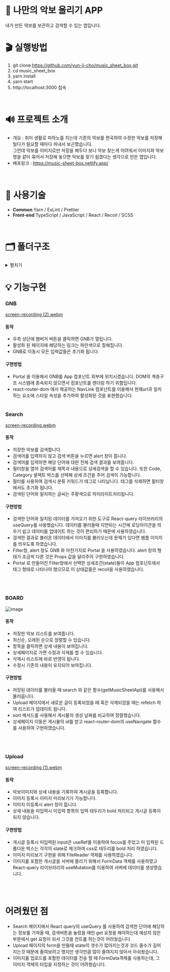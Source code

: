 # 🎼 나만의 악보 올리기 APP
내가 만든 악보를 보관하고 검색할 수 있는 앱입니다.
<br/>

# 🎬 실행방법 
1. git clone https://github.com/yun-ji-cho/music_sheet_box.git
2. cd music_sheet_box
3. yarn install
4. yarn start
5. http://localhost:3000 접속
<br/>

# 🔊 프로젝트 소개
- 개요 : 취미 생활로 피아노를 치는데 기존의 악보를 편곡하여 수정한 악보를 저장해 뒀다가 필요할 때마다 꺼내서 보곤했습니다.<br/>
그런데 악보를 이미지로만 저장을 해두다 보니 악보 찾는게 어려워서 이미지와 악보명을 같이 묶어서 저장해 놓으면 악보를 찾기 쉽겠다는 생각으로 만든 앱입니다.  
- 배포링크 : https://music-sheet-box.netlify.app/

<br/>

# 🔧 사용기술
* <b>Common</b> Yarn / EsLint / Prettier
* <b>Front-end</b> TypeScript / JavaScript / React / Recoil / SCSS 
<br/>

# 🗂️ 폴더구조
<details markdown="1">
<summary>펼치기</summary>

```
📦src
 ┣ 📂assets
 ┃ ┣ 📂images
 ┃ ┃ ┣ 📜bouncing_box.gif
 ┃ ┃ ┣ 📜default_img.png
 ┃ ┃ ┗ 📜loading.gif
 ┃ ┗ 📂svg
 ┃ ┃ ┣ 📜alert_check.svg
 ┃ ┃ ┣ 📜alert_warning.svg
 ┃ ┃ ┣ 📜arrow_down.svg
 ┃ ┃ ┣ 📜arrow_next.svg
 ┃ ┃ ┣ 📜arrow_prev.svg
 ┃ ┃ ┣ 📜chevron_left.svg
 ┃ ┃ ┣ 📜clock.svg
 ┃ ┃ ┣ 📜close.svg
 ┃ ┃ ┣ 📜download.svg
 ┃ ┃ ┣ 📜file_image.svg
 ┃ ┃ ┣ 📜filter.svg
 ┃ ┃ ┣ 📜gnb_list.svg
 ┃ ┃ ┣ 📜gnb_search.svg
 ┃ ┃ ┣ 📜gnb_upload.svg
 ┃ ┃ ┣ 📜header_envelope.svg
 ┃ ┃ ┣ 📜header_save-box.svg
 ┃ ┃ ┣ 📜header_share.svg
 ┃ ┃ ┣ 📜heart.svg
 ┃ ┃ ┣ 📜index.js
 ┃ ┃ ┣ 📜like.svg
 ┃ ┃ ┣ 📜logo.svg
 ┃ ┃ ┣ 📜plus.svg
 ┃ ┃ ┣ 📜round_close.svg
 ┃ ┃ ┗ 📜star.svg
 ┣ 📂components
 ┃ ┣ 📂Button
 ┃ ┃ ┣ 📜button.module.scss
 ┃ ┃ ┗ 📜Button.tsx
 ┃ ┣ 📂DropDown
 ┃ ┃ ┣ 📜dropDown.module.scss
 ┃ ┃ ┗ 📜DropDown.tsx
 ┃ ┣ 📂Header
 ┃ ┃ ┣ 📜header.module.scss
 ┃ ┃ ┗ 📜Header.tsx
 ┃ ┣ 📂Item
 ┃ ┃ ┣ 📜item.module.scss
 ┃ ┃ ┗ 📜Item.tsx
 ┃ ┣ 📂Loading
 ┃ ┃ ┣ 📜loading.module.scss
 ┃ ┃ ┗ 📜Loading.tsx
 ┃ ┣ 📂Modal
 ┃ ┃ ┣ 📂ConfirmModal
 ┃ ┃ ┃ ┣ 📜confirmModal.module.scss
 ┃ ┃ ┃ ┗ 📜ConfirmModal.tsx
 ┃ ┃ ┣ 📂GNB
 ┃ ┃ ┃ ┣ 📜gnb.module.scss
 ┃ ┃ ┃ ┗ 📜GNB.tsx
 ┃ ┃ ┗ 📜Portal.tsx
 ┃ ┣ 📂PageLayout
 ┃ ┃ ┣ 📜pageLayout.module.scss
 ┃ ┃ ┗ 📜PageLayout.tsx
 ┃ ┣ 📂Pagination
 ┃ ┃ ┣ 📜pagination.module.scss
 ┃ ┃ ┗ 📜Pagination.tsx
 ┃ ┗ 📂PostEditor
 ┃ ┃ ┣ 📂UploadImage
 ┃ ┃ ┃ ┣ 📜uploadImage.module.scss
 ┃ ┃ ┃ ┗ 📜UploadImage.tsx
 ┃ ┃ ┣ 📜postEditor.module.scss
 ┃ ┃ ┗ 📜PostEditor.tsx
 ┣ 📂hooks
 ┃ ┣ 📂state
 ┃ ┃ ┗ 📜index.ts
 ┃ ┣ 📂worker
 ┃ ┃ ┣ 📜index.tsx
 ┃ ┃ ┣ 📜useAxios.tsx
 ┃ ┃ ┗ 📜useAxiosCore.tsx
 ┃ ┗ 📜index.tsx
 ┣ 📂pages
 ┃ ┣ 📂Board
 ┃ ┃ ┣ 📂SortDropDown
 ┃ ┃ ┃ ┣ 📜sortDropDown.module.scss
 ┃ ┃ ┃ ┗ 📜SortDropDown.tsx
 ┃ ┃ ┣ 📜board.module.scss
 ┃ ┃ ┗ 📜Board.tsx
 ┃ ┣ 📂Detail
 ┃ ┃ ┣ 📜detail.module.scss
 ┃ ┃ ┗ 📜Detail.tsx
 ┃ ┣ 📂Edit
 ┃ ┃ ┣ 📜edit.module.scss
 ┃ ┃ ┗ 📜Edit.tsx
 ┃ ┣ 📂Search
 ┃ ┃ ┣ 📂FilterModal
 ┃ ┃ ┃ ┣ 📜filterModal.module.scss
 ┃ ┃ ┃ ┗ 📜FilterModal.tsx
 ┃ ┃ ┣ 📂ResultItem
 ┃ ┃ ┃ ┣ 📜resultItem.module.scss
 ┃ ┃ ┃ ┗ 📜ResultItem.tsx
 ┃ ┃ ┣ 📂SearchBox
 ┃ ┃ ┃ ┣ 📜searchBox.module.scss
 ┃ ┃ ┃ ┗ 📜SearchBox.tsx
 ┃ ┃ ┣ 📂SearchForm
 ┃ ┃ ┃ ┣ 📜searchForm.module.scss
 ┃ ┃ ┃ ┗ 📜SearchForm.tsx
 ┃ ┃ ┣ 📂SearchResult
 ┃ ┃ ┃ ┣ 📜searchResult.module.scss
 ┃ ┃ ┃ ┗ 📜SearchResult.tsx
 ┃ ┃ ┣ 📂Tag
 ┃ ┃ ┃ ┣ 📜tag.module.scss
 ┃ ┃ ┃ ┗ 📜Tag.tsx
 ┃ ┃ ┣ 📂TextFilter
 ┃ ┃ ┃ ┣ 📜textFilter.module.scss
 ┃ ┃ ┃ ┗ 📜TextFilter.tsx
 ┃ ┃ ┣ 📜BoldText.tsx
 ┃ ┃ ┣ 📜search.module.scss
 ┃ ┃ ┗ 📜Search.tsx
 ┃ ┗ 📂Upload
 ┃ ┃ ┣ 📜upload.module.scss
 ┃ ┃ ┗ 📜Upload.tsx
 ┣ 📂routes
 ┃ ┣ 📜index.jsx
 ┃ ┗ 📜Routes.module.scss
 ┣ 📂service
 ┃ ┗ 📜getMusicSheetApi.ts
 ┣ 📂states
 ┃ ┗ 📜music.atom.ts
 ┣ 📂styles
 ┃ ┣ 📂base
 ┃ ┃ ┣ 📜_fonts.scss
 ┃ ┃ ┣ 📜_more.scss
 ┃ ┃ ┗ 📜_reset.scss
 ┃ ┣ 📂constants
 ┃ ┃ ┣ 📜_colors.scss
 ┃ ┃ ┣ 📜_levels.scss
 ┃ ┃ ┗ 📜_sizes.scss
 ┃ ┣ 📂mixins
 ┃ ┃ ┣ 📜_animation.scss
 ┃ ┃ ┣ 📜_flexbox.scss
 ┃ ┃ ┣ 📜_position.scss
 ┃ ┃ ┣ 📜_responsive.scss
 ┃ ┃ ┣ 📜_typography.scss
 ┃ ┃ ┗ 📜_visual.scss
 ┃ ┣ 📜index.js
 ┃ ┗ 📜index.scss
 ┣ 📂types
 ┃ ┗ 📜index.ts
 ┣ 📂utils
 ┃ ┗ 📜axios.ts
 ┣ 📜index.tsx
 ┣ 📜logo.svg
 ┣ 📜react-app-env.d.ts
 ┣ 📜reportWebVitals.ts
 ┗ 📜setupTests.ts
```
<br/>
</details>

# 💡 기능구현

### GNB

[screen-recording (2).webm](https://user-images.githubusercontent.com/73115315/192100202-29bda4ff-8c52-477a-b7a9-a6a13f060158.webm)

#### 동작
- 우측 상단에 햄버거 버튼을 클릭하면 GNB가 열립니다.
- 활성화 된 페이지에 해당하는 링크는 파란색으로 칠해집니다.
- GNB로 이동시 모든 입력값들은 초기화 됩니다.

#### 구현방법
- Portal 을 이용해서 GNB를 App 컴포넌트 외부에 위치시켰습니다. DOM의 계층구조 시스템에 종속되지 않으면서 컴포넌트를 렌더링 하기 위함입니다.
- react-router-dom 에서 제공하는 NavLink 컴포넌트를 이용해서 현재url과 일치하는 요소에 스타일 속성을 추가하여 활성화된 것을 표현했습니다.
<br/><br/>


### Search

[screen-recording.webm](https://user-images.githubusercontent.com/73115315/191522825-f7c74216-a4f5-440a-9380-9863e176f64d.webm)

#### 동작
- 저장한 악보를 검색합니다. 
- 검색어를 입력하지 않고 검색 버튼을 누르면 alert 창이 뜹니다.
- 검색어를 입력하면 해당 단어에 대한 전체 검색 결과를 보여줍니다.
- 필터창을 열어 검색어를 제목과 내용으로 상세검색을 할 수 있습니다. 또한 Code, Category 셀렉트 박스를 선택해 상세 조건을 주어 검색이 가능합니다. 
- 필터를 사용하여 검색시 분류 키워드가 태그로 나타납니다. 태그를 삭제하면 필터창에서도 초기화 됩니다.
- 검색된 단어와 일치하는 글씨는 주황색으로 하이라이트처리됩니다.

#### 구현방법
- 검색한 단어와 일치된 데이터를 가져오기 위한 도구로 React-query 라이브러리의 useQuery를 사용했습니다. 데이터를 불러올때 지연되는 시간에 로딩아이콘을 띄우기 쉽고 데이터를 업데이트 하는 것이 편리하기 때문에 사용하였습니다.
- 검색한 결과로 불러온 데이터에서 이미지를 불러오는데 문제가 있다면 쌤플 이미지를 띄우도록 하였습니다.
- Filter창, alert 창도 GNB 와 마찬가지로 Portal 을 사용하였습니다. alert 창의 형태가 조금씩 다른 것은 Props 값을 달리주어 구현하였습니다.
- Portal 로 만들어진 Filter창에서 선택한 상세조건(state)들이 App 컴포넌트에서 태그 형태로 나타나야 했으므로 이 상태값들은 recoil을 사용하였습니다.

<br/><br/>

### BOARD

![image](https://user-images.githubusercontent.com/73115315/172043500-b776645a-f52d-4fdc-89eb-e9376c431b69.png)

#### 동작
- 저장한 악보 리스트를 보여줍니다. 
- 최신순, 오래된 순으로 정렬할 수 있습니다.
- 항목을 클릭하면 상세 내용이 보여집니다.
- 상세페이지로 가면 수정과 삭제를 할 수 있습니다.
- 삭제시 리스트에 바로 반영이 됩니다.
- 수정시 기존의 내용이 유지되어 보여집니다.

#### 구현방법
- 저장된 데이터를 불러올 때 search 와 같은 함수(getMusicSheetApi)를 사용해서 불러옵니다. 
- Upload 페이지에서 새로운 글이 등록되었을 때 혹은 삭제되었을 때는 refetch 하여 리스트가 업데이트 됩니다.
- sort 메서드를 사용해서 게시물의 생성 날짜를 비교하여 정렬했습니다.
- 상세페이지 이동은 게시물의 id를 받고 react-router-dom의 useNavigate 함수를 사용하여 구현하였습니다.

<br/><br/>

### Upload

[screen-recording (1).webm](https://user-images.githubusercontent.com/73115315/191534468-efb82417-6fbb-445e-94a2-28e576dc148d.webm)

#### 동작
- 악보이미지와 상세 내용을 기록하여 게시글을 등록합니다.
- 이미지 등록시 이미지 미리보기가 가능합니다.
- 이미지 미등록시 alert 창이 뜹니다. 
- 상세 내용을 미입력시 미입력 항목의 입력 테두리가 bold 처리되고 게시글 등록이 되지 않습니다.

#### 구현방법
- 게시글 등록시 미입력된 input은 useRef를 이용하여 focus를 주었고 미 입력된 드롭다운 박스는 각각의 state로 체크하여 css로 테두리를 bold 처리 하였습니다.
- 이미지 미리보기 구현을 위해 FileReader 객체를 사용하였습니다.
- 이미지를 포함한 게시글을 서버에 올리기 위해서 FormData 객체를 사용하였고 React-query 라이브러리의 useMutation를 이용하여 서버에 데이터를 생성했습니다.

<br/><br/>


# 어려웠던 점
- Search 페이지에서 React query의 useQuery 를 사용하여 검색한 단어에 해당하는 정보를 가져올 때, 검색버튼을 눌렀을 때만 get 요청을 해야하는데 예상치 않은 부분에서 get 요청이 되서 그것을 컨트룰 하는것이 어려웠습니다.
- Upload 페이지의 form을 만들때 state의 갯수가 많아지는것과 코드 줄수가 길어지는것 때문에 줄여보려고 했지만 생각만큼 많이 줄여지지 않아서 아쉬웠습니다.
- 이미지를 업로드를 포함한 데이터를 전송 할 때 FormData객체를 사용하는데, 그 이미지 객체의 타입을 지정하는 것이 어려웠습니다.



